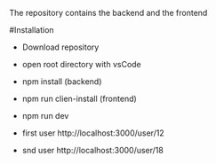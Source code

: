 The repository contains the backend and the frontend

#Installation

- Download repository
- open root directory with vsCode
- npm install (backend)
- npm run clien-install (frontend)
- npm run dev

- first user http://localhost:3000/user/12
- snd user http://localhost:3000/user/18